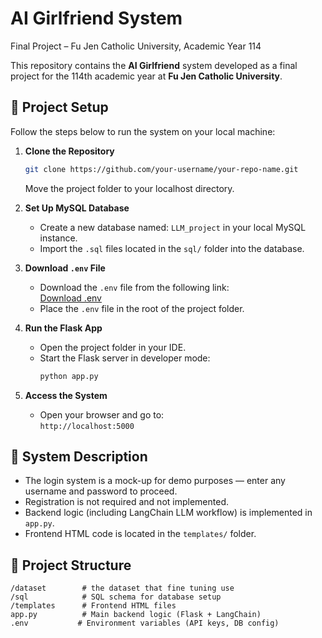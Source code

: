 # AI Girlfriend System  
Final Project – Fu Jen Catholic University, Academic Year 114

This repository contains the **AI Girlfriend** system developed as a final project for the 114th academic year at **Fu Jen Catholic University**.

## 🚀 Project Setup

Follow the steps below to run the system on your local machine:

1. **Clone the Repository**
   ```bash
   git clone https://github.com/your-username/your-repo-name.git
   ```
   Move the project folder to your localhost directory.

2. **Set Up MySQL Database**
   - Create a new database named: `LLM_project` in your local MySQL instance.
   - Import the `.sql` files located in the `sql/` folder into the database.

3. **Download `.env` File**
   - Download the `.env` file from the following link:  
     [Download .env](https://drive.google.com/file/d/1mynl9QlVYgV8A5xXFDopQcK4AHpH0zvQ/view?usp=sharing)
   - Place the `.env` file in the root of the project folder.

4. **Run the Flask App**
   - Open the project folder in your IDE.
   - Start the Flask server in developer mode:
     ```bash
     python app.py
     ```

5. **Access the System**
   - Open your browser and go to:  
     `http://localhost:5000`

## 🧠 System Description

- The login system is a mock-up for demo purposes — enter any username and password to proceed.
- Registration is not required and not implemented.
- Backend logic (including LangChain LLM workflow) is implemented in `app.py`.
- Frontend HTML code is located in the `templates/` folder.

## 📂 Project Structure

```
/dataset        # the dataset that fine tuning use
/sql            # SQL schema for database setup
/templates      # Frontend HTML files
app.py          # Main backend logic (Flask + LangChain)
.env           # Environment variables (API keys, DB config)
```
